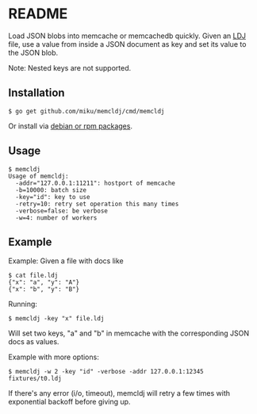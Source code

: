 README
======

Load JSON blobs into memcache or memcachedb quickly. Given an [LDJ](http://en.wikipedia.org/wiki/Line_Delimited_JSON)
file, use a value from inside a JSON document as key and set its value
to the JSON blob.

Note: Nested keys are not supported.

Installation
------------

    $ go get github.com/miku/memcldj/cmd/memcldj

Or install via [debian or rpm packages](https://github.com/miku/memcldj/releases).

Usage
-----

    $ memcldj
    Usage of memcldj:
      -addr="127.0.0.1:11211": hostport of memcache
      -b=10000: batch size
      -key="id": key to use
      -retry=10: retry set operation this many times
      -verbose=false: be verbose
      -w=4: number of workers

Example
-------

Example: Given a file with docs like

    $ cat file.ldj
    {"x": "a", "y": "A"}
    {"x": "b", "y": "B"}

Running:

    $ memcldj -key "x" file.ldj

Will set two keys, "a" and "b" in memcache with the corresponding JSON docs as values.

Example with more options:

    $ memcldj -w 2 -key "id" -verbose -addr 127.0.0.1:12345 fixtures/t0.ldj

If there's any error (i/o, timeout), memcldj will retry a few times with exponential backoff before giving up.
